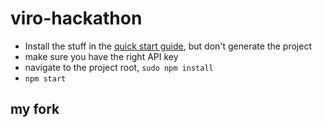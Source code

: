 # viro-hackathon
- Install the stuff in the [quick start guide](http://docs.viromedia.com/docs/quick-start), but don't generate the project
- make sure you have the right API key
- navigate to the project root, `sudo npm install`
- `npm start`
## my fork
